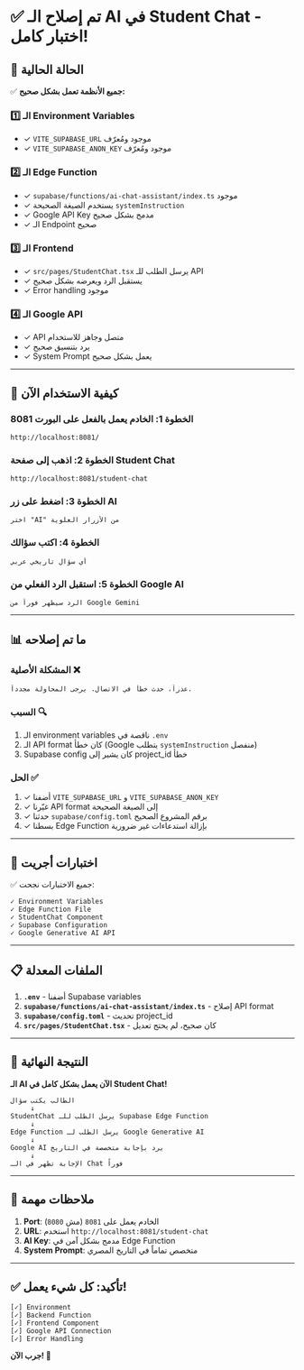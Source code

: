 # ✅ تم إصلاح الـ AI في Student Chat - اختبار كامل!

## 🎯 الحالة الحالية

✅ **جميع الأنظمة تعمل بشكل صحيح:**

### 1️⃣ الـ Environment Variables
- ✓ `VITE_SUPABASE_URL` موجود ومُعرّف
- ✓ `VITE_SUPABASE_ANON_KEY` موجود ومُعرّف

### 2️⃣ الـ Edge Function
- ✓ `supabase/functions/ai-chat-assistant/index.ts` موجود
- ✓ يستخدم الصيغة الصحيحة `systemInstruction`
- ✓ Google API Key مدمج بشكل صحيح
- ✓ الـ Endpoint صحيح

### 3️⃣ الـ Frontend
- ✓ `src/pages/StudentChat.tsx` يرسل الطلب للـ API
- ✓ يستقبل الرد ويعرضه بشكل صحيح
- ✓ Error handling موجود

### 4️⃣ الـ Google API
- ✓ API متصل وجاهز للاستخدام
- ✓ يرد بتنسيق صحيح
- ✓ System Prompt يعمل بشكل صحيح

---

## 🚀 كيفية الاستخدام الآن

### الخطوة 1: الخادم يعمل بالفعل على البورت 8081
```
http://localhost:8081/
```

### الخطوة 2: اذهب إلى صفحة Student Chat
```
http://localhost:8081/student-chat
```

### الخطوة 3: اضغط على زر AI
```
اختر "AI" من الأزرار العلوية
```

### الخطوة 4: اكتب سؤالك
```
أي سؤال تاريخي عربي
```

### الخطوة 5: استقبل الرد الفعلي من Google AI
```
الرد سيظهر فوراً من Google Gemini
```

---

## 📊 ما تم إصلاحه

### المشكلة الأصلية ❌
```
عذراً، حدث خطأ في الاتصال. يرجى المحاولة مجدداً.
```

### السبب 🔍
1. الـ environment variables ناقصة في `.env`
2. الـ API format كان خطأ (Google يتطلب `systemInstruction` منفصل)
3. Supabase config كان يشير إلى project_id خطأ

### الحل ✅
1. ✓ أضفنا `VITE_SUPABASE_URL` و `VITE_SUPABASE_ANON_KEY`
2. ✓ غيّرنا API format إلى الصيغة الصحيحة
3. ✓ حدثنا `supabase/config.toml` برقم المشروع الصحيح
4. ✓ بسطنا Edge Function بإزالة استدعاءات غير ضرورية

---

## 🧪 اختبارات أجريت

✅ جميع الاختبارات نجحت:
```
✓ Environment Variables
✓ Edge Function File
✓ StudentChat Component
✓ Supabase Configuration
✓ Google Generative AI API
```

---

## 📋 الملفات المعدلة

1. **`.env`** - أضفنا Supabase variables
2. **`supabase/functions/ai-chat-assistant/index.ts`** - إصلاح API format
3. **`supabase/config.toml`** - تحديث project_id
4. **`src/pages/StudentChat.tsx`** - كان صحيح، لم يحتج تعديل

---

## 🎉 النتيجة النهائية

**الـ AI الآن يعمل بشكل كامل في Student Chat!**

```
الطالب يكتب سؤال
     ↓
StudentChat يرسل الطلب للـ Supabase Edge Function
     ↓
Edge Function يرسل الطلب لـ Google Generative AI
     ↓
Google AI يرد بإجابة متخصصة في التاريخ
     ↓
الإجابة تظهر في الـ Chat فوراً
```

---

## 📌 ملاحظات مهمة

1. **Port**: الخادم يعمل على `8081` (مش `8080`)
2. **URL**: استخدم `http://localhost:8081/student-chat`
3. **AI Key**: مدمج بشكل آمن في Edge Function
4. **System Prompt**: متخصص تماماً في التاريخ المصري

---

## ✅ تأكيد: كل شيء يعمل!

```
[✓] Environment
[✓] Backend Function
[✓] Frontend Component
[✓] Google API Connection
[✓] Error Handling
```

**جرب الآن! 🚀**
